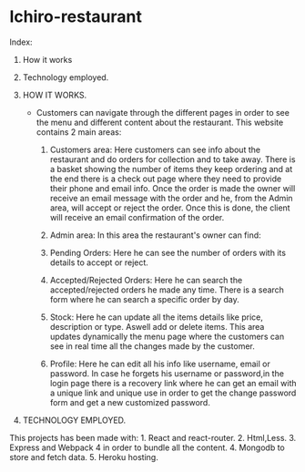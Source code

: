 # Ichiro-restaurant

Index:
  1. How it works
  2. Technology employed.

1. HOW IT WORKS.

    - Customers can navigate through the different pages in order to see the menu and different content about the restaurant.
      This website contains 2 main areas:

       1. Customers area:
        Here customers can see info about the restaurant and do orders for collection and to take away. There is a basket             showing the number of items they keep ordering and at the end there is a check out page where they need to 
        provide their phone and email info. Once the order is made the owner will receive an email message with the order and         he, from the Admin area, will   accept or reject the order. Once this is done, the client will receive an email               confirmation of the order.
  
       2. Admin area:
        In this area the restaurant's owner can find:
         1. Pending Orders: Here he can see the number of orders with its details to accept or reject.
         2. Accepted/Rejected Orders: Here he can search the accepted/rejected orders he made any time. There is a search form
                                      where he can search a specific order by day.
         3. Stock: Here he can update all the items details like price, description or type. Aswell add or delete items.
                   This area updates dynamically the menu page where the customers can see in real time all the changes 
                   made by the customer.
         4. Profile: Here he can edit all his info like username, email or password. In case he forgets his username or                            password,in the login page there is a recovery link where he can get an email with a unique 
                     link and unique use in order to get the change password form and get a new customized password.
  
  2. TECHNOLOGY EMPLOYED.
  
  This projects has been made with:
     1. React and react-router.
     2. Html,Less.
     3. Express and Webpack 4 in order to bundle all the content.
     4. Mongodb to store and fetch data.
     5. Heroku hosting.
